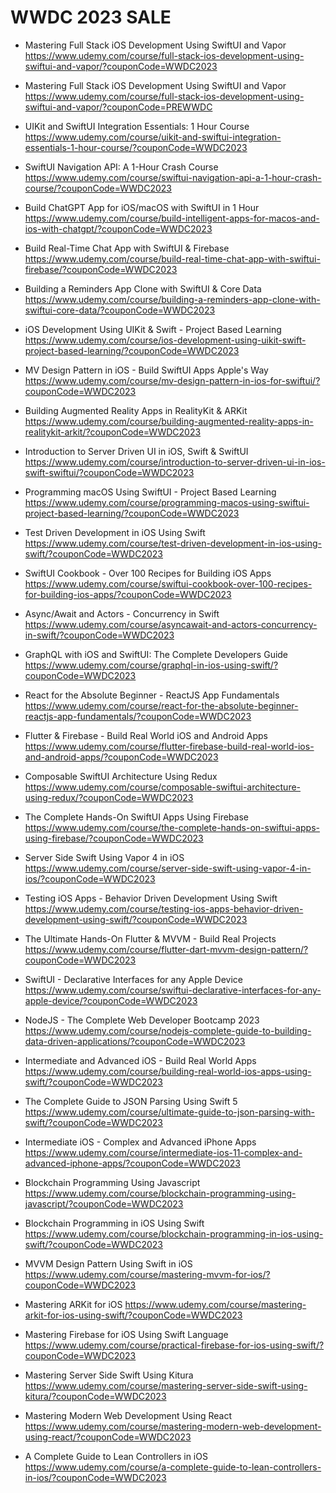 # WWDC 2023 SALE 

- Mastering Full Stack iOS Development Using SwiftUI and Vapor
	https://www.udemy.com/course/full-stack-ios-development-using-swiftui-and-vapor/?couponCode=WWDC2023

- Mastering Full Stack iOS Development Using SwiftUI and Vapor	https://www.udemy.com/course/full-stack-ios-development-using-swiftui-and-vapor/?couponCode=PREWWDC

- UIKit and SwiftUI Integration Essentials: 1 Hour Course	https://www.udemy.com/course/uikit-and-swiftui-integration-essentials-1-hour-course/?couponCode=WWDC2023

- SwiftUI Navigation API: A 1-Hour Crash Course	https://www.udemy.com/course/swiftui-navigation-api-a-1-hour-crash-course/?couponCode=WWDC2023

- Build ChatGPT App for iOS/macOS with SwiftUI in 1 Hour	https://www.udemy.com/course/build-intelligent-apps-for-macos-and-ios-with-chatgpt/?couponCode=WWDC2023

- Build Real-Time Chat App with SwiftUI & Firebase	https://www.udemy.com/course/build-real-time-chat-app-with-swiftui-firebase/?couponCode=WWDC2023

- Building a Reminders App Clone with SwiftUI & Core Data	https://www.udemy.com/course/building-a-reminders-app-clone-with-swiftui-core-data/?couponCode=WWDC2023

- iOS Development Using UIKit & Swift - Project Based Learning	https://www.udemy.com/course/ios-development-using-uikit-swift-project-based-learning/?couponCode=WWDC2023

- MV Design Pattern in iOS - Build SwiftUI Apps Apple's Way	https://www.udemy.com/course/mv-design-pattern-in-ios-for-swiftui/?couponCode=WWDC2023


- Building Augmented Reality Apps in RealityKit & ARKit	https://www.udemy.com/course/building-augmented-reality-apps-in-realitykit-arkit/?couponCode=WWDC2023

- Introduction to Server Driven UI in iOS, Swift & SwiftUI	https://www.udemy.com/course/introduction-to-server-driven-ui-in-ios-swift-swiftui/?couponCode=WWDC2023

- Programming macOS Using SwiftUI - Project Based Learning	https://www.udemy.com/course/programming-macos-using-swiftui-project-based-learning/?couponCode=WWDC2023

- Test Driven Development in iOS Using Swift	https://www.udemy.com/course/test-driven-development-in-ios-using-swift/?couponCode=WWDC2023

- SwiftUI Cookbook - Over 100 Recipes for Building iOS Apps	https://www.udemy.com/course/swiftui-cookbook-over-100-recipes-for-building-ios-apps/?couponCode=WWDC2023

- Async/Await and Actors - Concurrency in Swift	https://www.udemy.com/course/asyncawait-and-actors-concurrency-in-swift/?couponCode=WWDC2023

- GraphQL with iOS and SwiftUI: The Complete Developers Guide	https://www.udemy.com/course/graphql-in-ios-using-swift/?couponCode=WWDC2023

- React for the Absolute Beginner - ReactJS App Fundamentals	https://www.udemy.com/course/react-for-the-absolute-beginner-reactjs-app-fundamentals/?couponCode=WWDC2023

- Flutter & Firebase - Build Real World iOS and Android Apps	https://www.udemy.com/course/flutter-firebase-build-real-world-ios-and-android-apps/?couponCode=WWDC2023

- Composable SwiftUI Architecture Using Redux	https://www.udemy.com/course/composable-swiftui-architecture-using-redux/?couponCode=WWDC2023

- The Complete Hands-On SwiftUI Apps Using Firebase	https://www.udemy.com/course/the-complete-hands-on-swiftui-apps-using-firebase/?couponCode=WWDC2023

- Server Side Swift Using Vapor 4 in iOS	https://www.udemy.com/course/server-side-swift-using-vapor-4-in-ios/?couponCode=WWDC2023

- Testing iOS Apps - Behavior Driven Development Using Swift	https://www.udemy.com/course/testing-ios-apps-behavior-driven-development-using-swift/?couponCode=WWDC2023

- The Ultimate Hands-On Flutter & MVVM - Build Real Projects	https://www.udemy.com/course/flutter-dart-mvvm-design-pattern/?couponCode=WWDC2023

- SwiftUI - Declarative Interfaces for any Apple Device	https://www.udemy.com/course/swiftui-declarative-interfaces-for-any-apple-device/?couponCode=WWDC2023

- NodeJS - The Complete Web Developer Bootcamp 2023	https://www.udemy.com/course/nodejs-complete-guide-to-building-data-driven-applications/?couponCode=WWDC2023

- Intermediate and Advanced iOS - Build Real World Apps	https://www.udemy.com/course/building-real-world-ios-apps-using-swift/?couponCode=WWDC2023

- The Complete Guide to JSON Parsing Using Swift 5	https://www.udemy.com/course/ultimate-guide-to-json-parsing-with-swift/?couponCode=WWDC2023

- Intermediate iOS - Complex and Advanced iPhone Apps	https://www.udemy.com/course/intermediate-ios-11-complex-and-advanced-iphone-apps/?couponCode=WWDC2023

- Blockchain Programming Using Javascript	https://www.udemy.com/course/blockchain-programming-using-javascript/?couponCode=WWDC2023

- Blockchain Programming in iOS Using Swift	https://www.udemy.com/course/blockchain-programming-in-ios-using-swift/?couponCode=WWDC2023

- MVVM Design Pattern Using Swift in iOS	https://www.udemy.com/course/mastering-mvvm-for-ios/?couponCode=WWDC2023

- Mastering ARKit for iOS	https://www.udemy.com/course/mastering-arkit-for-ios-using-swift/?couponCode=WWDC2023

- Mastering Firebase for iOS Using Swift Language	https://www.udemy.com/course/practical-firebase-for-ios-using-swift/?couponCode=WWDC2023

- Mastering Server Side Swift Using Kitura	https://www.udemy.com/course/mastering-server-side-swift-using-kitura/?couponCode=WWDC2023

- Mastering Modern Web Development Using React	https://www.udemy.com/course/mastering-modern-web-development-using-react/?couponCode=WWDC2023

- A Complete Guide to Lean Controllers in iOS	https://www.udemy.com/course/a-complete-guide-to-lean-controllers-in-ios/?couponCode=WWDC2023
